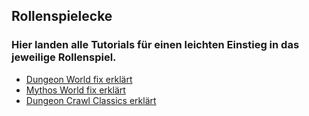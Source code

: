 ## Rollenspielecke
### Hier landen alle Tutorials für einen leichten Einstieg in das jeweilige Rollenspiel. 

- [Dungeon World fix erklärt](DungeonWorld/index.html)
- [Mythos World fix erklärt](MythosWorld/index.html)
- [Dungeon Crawl Classics erklärt](DungeonCrawlClassics/index.html)
